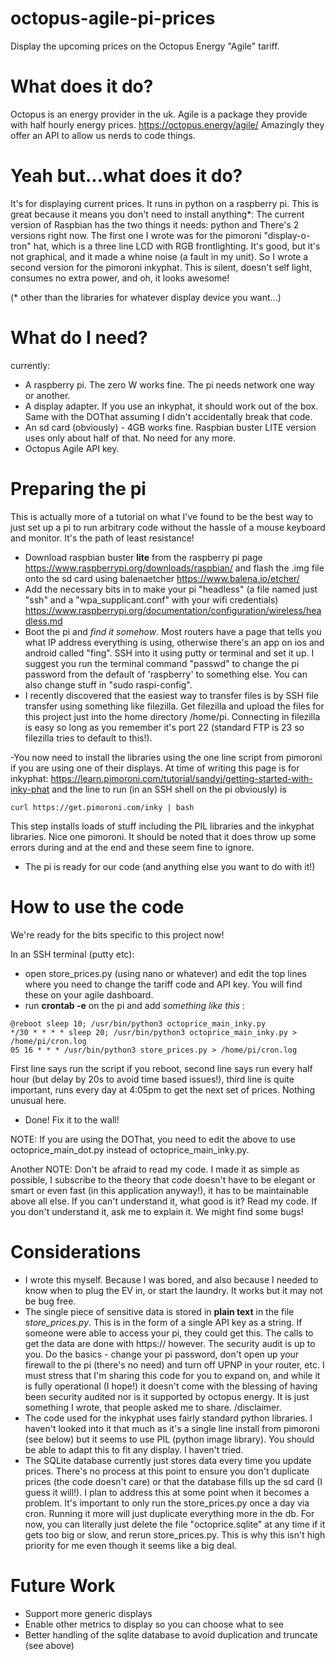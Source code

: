 # octopus-agile-pi-prices
Display the upcoming prices on the Octopus Energy "Agile" tariff. 

# What does it do? 
Octopus is an energy provider in the uk. Agile is a package they provide with half hourly energy prices. https://octopus.energy/agile/
Amazingly they offer an API to allow us nerds to code things. 

# Yeah but...what does it do? 
It's for displaying current prices. It runs in python on a raspberry pi. 
This is great because it means you don't need to install anything*: The current version of Raspbian has the two things it needs: python and 
There's 2 versions right now. The first one I wrote was for the pimoroni "display-o-tron" hat, which is a three line LCD with RGB frontlighting. It's good, but it's not graphical, and it made a whine noise (a fault in my unit). 
So I wrote a second version for the pimoroni inkyphat. This is silent, doesn't self light, consumes no extra power, and oh, it looks awesome! 

(* other than the libraries for whatever display device you want...)

# What do I need?
currently: 
- A raspberry pi. The zero W works fine. The pi needs network one way or another. 
- A display adapter. If you use an inkyphat, it should work out of the box. Same with the DOThat assuming I didn't accidentally break that code.
- An sd card (obviously) - 4GB works fine. Raspbian buster LITE version uses only about half of that. No need for any more. 
- Octopus Agile API key. 

# Preparing the pi
This is actually more of a tutorial on what I've found to be the best way to just set up a pi to run arbitrary code without the hassle of a mouse keyboard and monitor. It's the path of least resistance!

- Download raspbian buster **lite** from the raspberry pi page https://www.raspberrypi.org/downloads/raspbian/ and flash the .img file onto the sd card using balenaetcher https://www.balena.io/etcher/
- Add the necessary bits in to make your pi "headless" (a file named just "ssh" and a "wpa_supplicant.conf" with your wifi credentials) https://www.raspberrypi.org/documentation/configuration/wireless/headless.md
- Boot the pi and _find it somehow_. Most routers have a page that tells you what IP address everything is using, otherwise there's an app on ios and android called "fing". SSH into it using putty or terminal and set it up. I suggest you run the terminal command "passwd" to change the pi password from the default of 'raspberry' to something else. You can also change stuff in "sudo raspi-config". 
- I recently discovered that the easiest way to transfer files is by SSH file transfer using something like filezilla. Get filezilla and upload the files for this project just into the home directory /home/pi. Connecting in filezilla is easy so long as you remember it's port 22 (standard FTP is 23 so filezilla tries to default to this!). 

-You now need to install the libraries using the one line script from pimoroni if you are using one of their displays. At time of writing this page is for inkyphat: https://learn.pimoroni.com/tutorial/sandyj/getting-started-with-inky-phat and the line to run (in an SSH shell on the pi obviously) is 
```
curl https://get.pimoroni.com/inky | bash
```
This step installs loads of stuff including the PIL libraries and the inkyphat libraries. Nice one pimoroni. It should be noted that it does throw up some errors during and at the end and these seem fine to ignore. 

- The pi is ready for our code (and anything else you want to do with it!)

# How to use the code

We're ready for the bits specific to this project now! 

In an SSH terminal (putty etc): 
- open store_prices.py (using nano or whatever) and edit the top lines where you need to change the tariff code and API key. You will find these on your agile dashboard. 
- run **crontab -e** on the pi and add _something like this_ : 

```
@reboot sleep 10; /usr/bin/python3 octoprice_main_inky.py
*/30 * * * * sleep 20; /usr/bin/python3 octoprice_main_inky.py > /home/pi/cron.log
05 16 * * * /usr/bin/python3 store_prices.py > /home/pi/cron.log
```

First line says run the script if you reboot, second line says run every half hour (but delay by 20s to avoid time based issues!), third line is quite important, runs every day at 4:05pm to get the next set of prices. Nothing unusual here. 

- Done! Fix it to the wall! 

NOTE: If you are using the DOThat, you need to edit the above to use octoprice_main_dot.py instead of octoprice_main_inky.py. 

Another NOTE: Don't be afraid to read my code. I made it as simple as possible, I subscribe to the theory that code doesn't have to be elegant or smart or even fast (in this application anyway!), it has to be maintainable above all else. If you can't understand it, what good is it? Read my code. If you don't understand it, ask me to explain it. We might find some bugs! 

# Considerations
- I wrote this myself. Because I was bored, and also because I needed to know when to plug the EV in, or start the laundry. It works but it may not be bug free. 
- The single piece of sensitive data is stored in **plain text** in the file _store_prices.py_. This is in the form of a single API key as a string. If someone were able to access your pi, they could get this. The calls to get the data are done with https:// however. The security audit is up to you. Do the basics - change your pi password, don't open up your firewall to the pi (there's no need) and turn off UPNP in your router, etc. I must stress that I'm sharing this code for you to expand on, and while it is fully operational (I hope!) it doesn't come with the blessing of having been security audited nor is it supported by octopus energy. It is just something I wrote, that people asked me to share. /disclaimer. 
- The code used for the inkyphat uses fairly standard python libraries. I haven't looked into it that much as it's a single line install from pimoroni (see below) but it seems to use PIL (python image library). You should be able to adapt this to fit any display. I haven't tried. 
- The SQLite database currently just stores data every time you update prices. There's no process at this point to ensure you don't duplicate prices (the code doesn't care) or that the database fills up the sd card (I guess it will!). I plan to address this at some point when it becomes a problem. It's important to only run the store_prices.py once a day via cron. Running it more will just duplicate everything more in the db. For now, you can literally just delete the file "octoprice.sqlite" at any time if it gets too big or slow, and rerun store_prices.py. This is why this isn't high priority for me even though it seems like a big deal.

# Future Work
- Support more generic displays
- Enable other metrics to display so you can choose what to see
- Better handling of the sqlite database to avoid duplication and truncate (see above)
